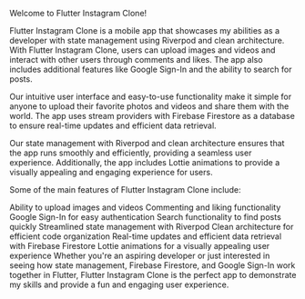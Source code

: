 Welcome to Flutter Instagram Clone!

Flutter Instagram Clone is a mobile app that showcases my abilities as a developer with state management using Riverpod and clean architecture. With Flutter Instagram Clone, users can upload images and videos and interact with other users through comments and likes. The app also includes additional features like Google Sign-In and the ability to search for posts.

Our intuitive user interface and easy-to-use functionality make it simple for anyone to upload their favorite photos and videos and share them with the world. The app uses stream providers with Firebase Firestore as a database to ensure real-time updates and efficient data retrieval.

Our state management with Riverpod and clean architecture ensures that the app runs smoothly and efficiently, providing a seamless user experience. Additionally, the app includes Lottie animations to provide a visually appealing and engaging experience for users.

Some of the main features of Flutter Instagram Clone include:

Ability to upload images and videos
Commenting and liking functionality
Google Sign-In for easy authentication
Search functionality to find posts quickly
Streamlined state management with Riverpod
Clean architecture for efficient code organization
Real-time updates and efficient data retrieval with Firebase Firestore
Lottie animations for a visually appealing user experience
Whether you're an aspiring developer or just interested in seeing how state management, Firebase Firestore, and Google Sign-In work together in Flutter, Flutter Instagram Clone is the perfect app to demonstrate my skills and provide a fun and engaging user experience.
